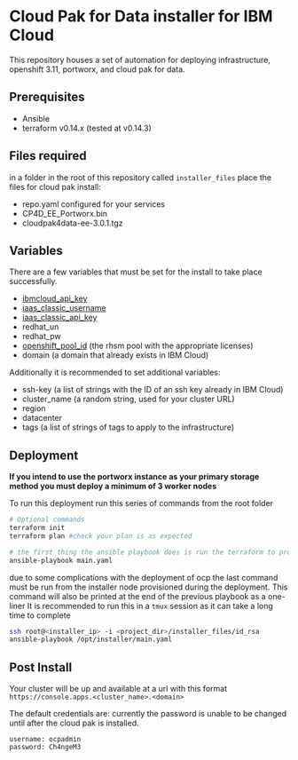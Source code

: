 # Cloud Pak for Data installer for IBM Cloud

This repository houses a set of automation for deploying infrastructure, openshift 3.11, portworx, and cloud pak for data.

## Prerequisites

- Ansible
- terraform v0.14.x (tested at v0.14.3)

## Files required

in a folder in the root of this repository called `installer_files` place the files for cloud pak install:

- repo.yaml configured for your services
- CP4D_EE_Portworx.bin
- cloudpak4data-ee-3.0.1.tgz

## Variables

There are a few variables that must be set for the install to take place successfully.

- [ibmcloud_api_key](https://cloud.ibm.com/docs/iam?topic=iam-userapikey)
- [iaas_classic_username](https://cloud.ibm.com/docs/account?topic=account-classic_keys#create-classic-infrastructure-key)
- [iaas_classic_api_key](https://cloud.ibm.com/docs/iam?topic=iam-classic_keys)
- redhat_un
- redhat_pw
- [openshift_pool_id](https://access.redhat.com/solutions/253273) (the rhsm pool with the appropriate licenses)
- domain (a domain that already exists in IBM Cloud)
  
Additionally it is recommended to set additional variables:

- ssh-key (a list of strings with the ID of an ssh key already in IBM Cloud)
- cluster_name (a random string, used for your cluster URL)
- region
- datacenter
- tags (a list of strings of tags to apply to the infrastructure)

## Deployment

**If you intend to use the portworx instance as your primary storage method you must deploy a minimum of 3 worker nodes**

To run this deployment run this series of commands from the root folder

```bash
# Optional commands
terraform init
terraform plan #check your plan is as expected

# the first thing the ansible playbook does is run the terraform to provision your infrastructure
ansible-playbook main.yaml
```

due to some complications with the deployment of ocp the last command must be run from the installer node provisioned during the deployment.
This command will also be printed at the end of the previous playbook as a one-liner
It is recommended to run this in a `tmux` session as it can take a long time to complete

```bash
ssh root@<installer_ip> -i <project_dir>/installer_files/id_rsa
ansible-playbook /opt/installer/main.yaml
```

## Post Install

Your cluster will be up and available at a url with this format
`https://console.apps.<cluster_name>.<domain>`

The default credentials are:
currently the password is unable to be changed until after the cloud pak is installed.

```
username: ocpadmin
password: Ch4ngeM3
```
